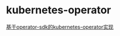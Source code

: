 # kubernetes-operator

[基于operator-sdk的kubernetes-operator实现](https://blog.wubw.fun/2021/12/an-operator-based-on-operator-sdk.html)
